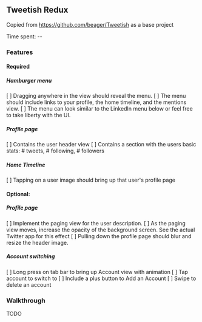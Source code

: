 ## Tweetish Redux

Copied from https://github.com/beager/Tweetish as a base project

Time spent: --

### Features

#### Required

##### Hamburger menu
[ ] Dragging anywhere in the view should reveal the menu.
[ ] The menu should include links to your profile, the home timeline, and the mentions view.
[ ] The menu can look similar to the LinkedIn menu below or feel free to take liberty with the UI.

##### Profile page
[ ] Contains the user header view
[ ] Contains a section with the users basic stats: # tweets, # following, # followers

##### Home Timeline
[ ] Tapping on a user image should bring up that user's profile page

#### Optional:

##### Profile page
[ ]  Implement the paging view for the user description.
[ ]  As the paging view moves, increase the opacity of the background screen. See the actual Twitter app for this effect
[ ]  Pulling down the profile page should blur and resize the header image.

##### Account switching
[ ] Long press on tab bar to bring up Account view with animation
[ ] Tap account to switch to
[ ] Include a plus button to Add an Account
[ ] Swipe to delete an account

### Walkthrough

TODO

